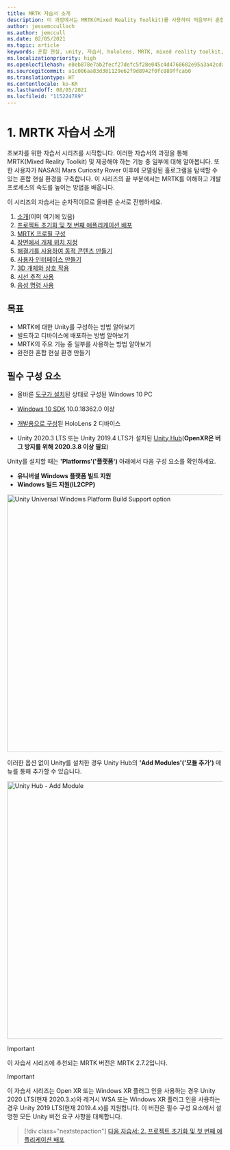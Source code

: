 ```yaml
---
title: MRTK 자습서 소개
description: 이 과정에서는 MRTK(Mixed Reality Toolkit)를 사용하여 처음부터 혼합 현실 애플리케이션을 만드는 방법을 보여줍니다.
author: jessemcculloch
ms.author: jemccull
ms.date: 02/05/2021
ms.topic: article
keywords: 혼합 현실, unity, 자습서, hololens, MRTK, mixed reality toolkit, solvers, 시선 추적, 음성 명령
ms.localizationpriority: high
ms.openlocfilehash: e8eb878e7ab2fecf27defc5f28e045c4d4768682e95a3a42cda7f324a21617e5
ms.sourcegitcommit: a1c086aa83d381129e62f9d8942f0fc889ffcab0
ms.translationtype: HT
ms.contentlocale: ko-KR
ms.lasthandoff: 08/05/2021
ms.locfileid: "115224789"
---
```

# <a name="1-introduction-to-the-mrtk-tutorials"></a>1. MRTK 자습서 소개

초보자를 위한 자습서 시리즈를 시작합니다. 이러한 자습서의 과정을 통해 MRTK(Mixed Reality Toolkit) 및 제공해야 하는 기능 중 일부에 대해 알아봅니다. 또한 사용자가 NASA의 Mars Curiosity Rover 이후에 모델링된 홀로그램을 탐색할 수 있는 혼합 현실 환경을 구축합니다. 이 시리즈의 끝 부분에서는 MRTK를 이해하고 개발 프로세스의 속도를 높이는 방법을 배웁니다.

이 시리즈의 자습서는 순차적이므로 올바른 순서로 진행하세요.

1. [소개](mr-learning-base-01.md)(이미 여기에 있음)
2. [프로젝트 초기화 및 첫 번째 애플리케이션 배포](mr-learning-base-02.md)
3. [MRTK 프로필 구성](mr-learning-base-03.md)
4. [장면에서 개체 위치 지정](mr-learning-base-04.md)
5. [해결기를 사용하여 동적 콘텐츠 만들기](mr-learning-base-05.md)
6. [사용자 인터페이스 만들기](mr-learning-base-06.md)
7. [3D 개체와 상호 작용](mr-learning-base-07.md)
8. [시선 추적 사용](mr-learning-base-08.md)
9. [음성 명령 사용](mr-learning-base-09.md)

## <a name="objectives"></a>목표

* MRTK에 대한 Unity를 구성하는 방법 알아보기
* 빌드하고 디바이스에 배포하는 방법 알아보기
* MRTK의 주요 기능 중 일부를 사용하는 방법 알아보기
* 완전한 혼합 현실 환경 만들기

## <a name="prerequisites"></a>필수 구성 요소

* 올바른 [도구가 설치](../../install-the-tools.md)된 상태로 구성된 Windows 10 PC
* [Windows 10 SDK](https://developer.microsoft.com/windows/downloads/windows-10-sdk/) 10.0.18362.0 이상
* [개발용으로 구성](../../platform-capabilities-and-apis/using-visual-studio.md#enabling-developer-mode)된 HoloLens 2 디바이스

* Unity 2020.3 LTS 또는 Unity 2019.4 LTS가 설치된 <a href="https://docs.unity3d.com/Manual/GettingStartedInstallingHub.html" target="_blank">Unity Hub</a>(**OpenXR은 버그 방지를 위해 2020.3.8 이상 필요**)

Unity를 설치할 때는 **'Platforms'('플랫폼')** 아래에서 다음 구성 요소를 확인하세요.

* **유니버설 Windows 플랫폼 빌드 지원**
* **Windows 빌드 지원(IL2CPP)**

<img src="../../../develop/images/Unity_Install_Option_UWP.png" alt="Unity Universal Windows Platform Build Support option" width="600px">

이러한 옵션 없이 Unity를 설치한 경우 Unity Hub의 **'Add Modules'('모듈 추가')** 메뉴를 통해 추가할 수 있습니다.

<img src="../../../develop/images/Unity_Install_Option_UWP2.png" alt="Unity Hub - Add Module" width="600px">

> [!Important]
> 이 자습서 시리즈에 추천되는 MRTK 버전은 MRTK 2.7.2입니다.

> [!Important]
> 이 자습서 시리즈는 Open XR 또는 Windows XR 플러그 인을 사용하는 경우 Unity 2020 LTS(현재 2020.3.x)와 레거시 WSA 또는 Windows XR 플러그 인을 사용하는 경우 Unity 2019 LTS(현재 2019.4.x)를 지원합니다. 이 버전은 필수 구성 요소에서 설명한 모든 Unity 버전 요구 사항을 대체합니다.

> [!div class="nextstepaction"]
> [다음 자습서: 2. 프로젝트 초기화 및 첫 번째 애플리케이션 배포](mr-learning-base-02.md)
